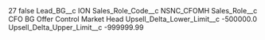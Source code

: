 <?xml version="1.0" encoding="UTF-8"?>
<CustomMetadata xmlns="http://soap.sforce.com/2006/04/metadata" xmlns:xsi="http://www.w3.org/2001/XMLSchema-instance" xmlns:xsd="http://www.w3.org/2001/XMLSchema">
    <label>27</label>
    <protected>false</protected>
    <values>
        <field>Lead_BG__c</field>
        <value xsi:type="xsd:string">ION</value>
    </values>
    <values>
        <field>Sales_Role_Code__c</field>
        <value xsi:type="xsd:string">NSNC_CFOMH</value>
    </values>
    <values>
        <field>Sales_Role__c</field>
        <value xsi:type="xsd:string">CFO BG Offer Control Market Head</value>
    </values>
    <values>
        <field>Upsell_Delta_Lower_Limit__c</field>
        <value xsi:type="xsd:double">-500000.0</value>
    </values>
    <values>
        <field>Upsell_Delta_Upper_Limit__c</field>
        <value xsi:type="xsd:double">-999999.99</value>
    </values>
</CustomMetadata>
